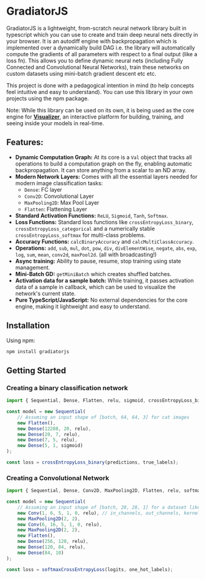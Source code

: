 # GradiatorJS



GradiatorJS is a lightweight, from-scratch neural network library built in typescript which you can use to create and train deep neural nets directly in your browser. It is an autodiff engine with backpropagation which is implemented over a dynamically build DAG i.e. the library will automatically compute the gradients of all parameters with respect to a final output (like a loss fn). This allows you to define dynamic neural nets (including Fully Connected and Convolutional Neural Networks), train these networks on custom datasets using mini-batch gradient descent etc etc.

This project is done with a pedagogical intention in mind (to help concepts feel intuitive and easy to understand). You can use this library in your own projects using the npm package. 

Note: While this library can be used on its own, it is being used as the core engine for **[Visualizer](https://github.com/vark1/nn-visualizer)**, an interactive platform for building, training, and seeing inside your models in real-time.

## Features:

* **Dynamic Computation Graph:** At its core is a `Val` object that tracks all operations to build a computation graph on the fly, enabling automatic backpropagation. It can store anything from a scalar to an ND array.
* **Modern Network Layers:** Comes with all the essential layers needed for modern image classification tasks:
    * `Dense`: FC layer
    * `Conv2D`: Convolutional Layer
    * `MaxPooling2D`: Max Pool Layer
    * `Flatten`: Flattening Layer
* **Standard Activation Functions:** `ReLU`, `Sigmoid`, `Tanh`, `Softmax`.
* **Loss Functions:** Standard loss functions like `crossEntropyLoss_binary`, `crossEntropyLoss_categorical` and a numerically stable `crossEntropyLoss_softmax` for multi-class problems.
* **Accuracy Functions:** `calcBinaryAccuracy` and `calcMultiClassAccuracy`.
* **Operations:** `add`, `sub`, `mul`, `dot`, `pow`, `div`, `divElementWise`, `negate`, `abs`, `exp`, `log`, `sum`, `mean`, `conv2d`, `maxPool2d`. (all with broadcasting!)
* **Async training:** Ability to pause, resume, stop training using state management.
* **Mini-Batch GD:** `getMiniBatch` which creates shuffled batches.
* **Activation data for a sample batch:** While training, it passes activation data of a sample in callback, which can be used to visualize the  network's current state.
* **Pure TypeScript/JavaScript:** No external dependencies for the core engine, making it lightweight and easy to understand.

## Installation

Using npm:
```bash
npm install gradiatorjs
```

## Getting Started

### Creating a binary classification network

```typescript
import { Sequential, Dense, Flatten, relu, sigmoid, crossEntropyLoss_binary } from 'gradiatorjs';

const model = new Sequential(
    // Assuming an input shape of [batch, 64, 64, 3] for cat images
    new Flatten(),
    new Dense(12288, 20, relu),
    new Dense(20, 7, relu),
    new Dense(7, 5, relu),
    new Dense(5, 1, sigmoid)
);

const loss = crossEntropyLoss_binary(predictions, true_labels);
```

### Creating a Convolutional Network

```typescript
import { Sequential, Dense, Conv2D, MaxPooling2D, Flatten, relu, softmaxCrossEntropyLoss } from 'gradiatorjs';

const model = new Sequential(
    // Assuming an input shape of [batch, 28, 28, 1] for a dataset like MNIST
    new Conv(1, 6, 5, 1, 0, relu), // in_channels, out_channels, kernel, stride, padding, activation
    new MaxPooling2D(2, 2),
    new Conv(6, 16, 5, 1, 0, relu),
    new MaxPooling2D(2, 2),
    new Flatten(),
    new Dense(256, 120, relu),
    new Dense(120, 84, relu),
    new Dense(84, 10)
);

const loss = softmaxCrossEntropyLoss(logits, one_hot_labels);
```
